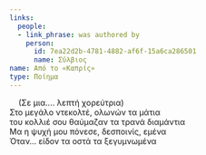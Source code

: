 ```yaml
---
links:
  people:
  - link_phrase: was authored by
    person:
      id: 7ea22d2b-4781-4882-af6f-15a6ca286501
      name: Σύλβιος
name: Από το «Καπρίς»
type: Ποίημα
---
```


<p>&nbsp;&nbsp;&nbsp;&nbsp;(Σε μια.... λεπτή χορεύτρια) <br>
Στο μεγάλο ντεκολτέ, ολωνών τα μάτια<br>
του κολλιέ σου θαύμαζαν τα τρανά διαμάντια<br>
Μα η ψυχή μου πόνεσε, δεσποινίς, εμένα<br>
Όταν... είδον τα οστά τα ξεγυμνωμένα<br></p>

